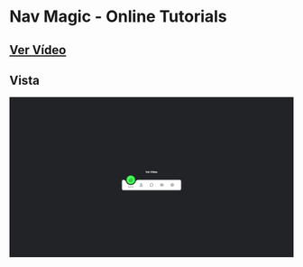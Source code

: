 # Nav Magic - Online Tutorials

## [Ver Vídeo](https://youtu.be/ArTVfdHOB-M)
## Vista
![View](view.jpg)